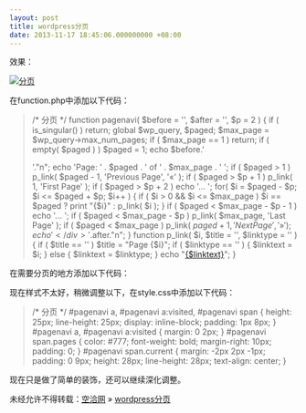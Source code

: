 ```yaml
---
layout: post
title: wordpress分页
date: 2013-11-17 18:45:06.000000000 +08:00
---
```


效果：

[![分页](http://kongqia.com/wp-content/uploads/2013/11/QQ20131117-1@2x-300x74.png)](http://kongqia.com/wp-content/uploads/2013/11/QQ20131117-1@2x.png)

在function.php中添加以下代码：

> /* 分页 */ function pagenavi( $before = '', $after = '', $p = 2 ) { if ( is_singular() ) return; global $wp_query, $paged; $max_page = $wp_query->max_num_pages; if ( $max_page == 1 ) return; if ( empty( $paged ) ) $paged = 1; echo $before.'<div id="pagenavi">'."n"; echo '<span>Page: ' . $paged . ' of ' . $max_page . ' </span>'; if ( $paged > 1 ) p_link( $paged - 1, 'Previous Page', '«' ); if ( $paged > $p + 1 ) p_link( 1, 'First Page' ); if ( $paged > $p + 2 ) echo '... '; for( $i = $paged - $p; $i <= $paged + $p; $i++ ) { if ( $i > 0 && $i <= $max_page ) $i == $paged ? print "<span class='page-numbers current'>{$i}</span>" : p_link( $i ); } if ( $paged < $max_page - $p - 1 ) echo '... '; if ( $paged < $max_page - $p ) p_link( $max_page, 'Last Page' ); if ( $paged < $max_page ) p_link( $paged + 1,'Next Page', '»' ); echo '</div>'.$after."n"; } function p_link( $i, $title = '', $linktype = '' ) { if ( $title == '' ) $title = "Page {$i}"; if ( $linktype == '' ) { $linktext = $i; } else { $linktext = $linktype; } echo "<a class='page-numbers' href='", esc_html( get_pagenum_link( $i ) ), "' title='{$title}'>{$linktext}</a>"; }

在需要分页的地方添加以下代码：

> <?php pagenavi(); ?>

现在样式不太好，稍微调整以下，在style.css中添加以下代码：

> /* 分页 */ #pagenavi a, #pagenavi a:visited, #pagenavi span { height: 25px; line-height: 25px; display: inline-block; padding: 1px 8px; } #pagenavi a, #pagenavi a:visited { margin: 0 2px; } #pagenavi span.pages { color: #777; font-weight: bold; margin-right: 10px; padding: 0; } #pagenavi span.current { margin: -2px 2px -1px; padding: 0 9px; height: 28px; line-height: 28px; text-align: center; }

现在只是做了简单的装饰，还可以继续深化调整。

未经允许不得转载：[空洽网](http://kongqia.com) » [wordpress分页](http://kongqia.com/17974.html)


